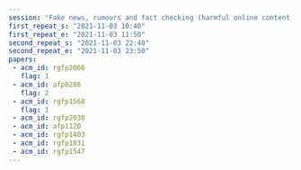 ```yaml
---
session: "Fake news, rumours and fact checking (harmful online content)"
first_repeat_s: "2021-11-03 10:40" 
first_repeat_e: "2021-11-03 11:50" 
second_repeat_s: "2021-11-03 22:40" 
second_repeat_e: "2021-11-03 23:50" 
papers:
 - acm_id: rgfp2066
   flag: 1
 - acm_id: afp0286
   flag: 2
 - acm_id: rgfp1568
   flag: 1
 - acm_id: rgfp2030
 - acm_id: afp1120
 - acm_id: rgfp1403
 - acm_id: rgfp1831
 - acm_id: rgfp1547
---
```

